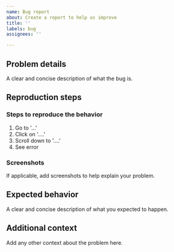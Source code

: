 ```yaml
---
name: Bug report
about: Create a report to help us improve
title: ''
labels: bug
assignees: ''

---
```


## Problem details
A clear and concise description of what the bug is.

## Reproduction steps

### Steps to reproduce the behavior
1. Go to '...'
2. Click on '....'
3. Scroll down to '....'
4. See error

### Screenshots
If applicable, add screenshots to help explain your problem.

## Expected behavior
A clear and concise description of what you expected to happen.

## Additional context
Add any other context about the problem here.
